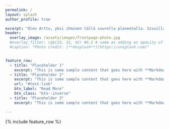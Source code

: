 ```yaml
---
permalink: /
layout: splash
author_profile: true

excerpt: "Olen Arttu, yksi ihminen tällä suurella planeetalla. Sivuillani pääset tutustumaan asioihin joiden parissa työskentelen."
header:
  overlay_image: /assets/images/frontpage-photo.jpg
  #overlay_filter: rgb(23, 32, 42) #0.5 # same as adding an opacity of 0.5 to a black background
  #caption: "Photo credit: [**Unsplash**](https://unsplash.com)"


feature_row:
  - title: "Placeholder 1"
    excerpt: "This is some sample content that goes here with **Markdown** formatting."
  - title: "Placeholder 2"
    excerpt: "This is some sample content that goes here with **Markdown** formatting."
    url: "#test-link"
    btn_label: "Read More"
    btn_class: "btn--inverse"
  - title: "Placeholder 3"
    excerpt: "This is some sample content that goes here with **Markdown** formatting."

---
```


{% include feature_row %}